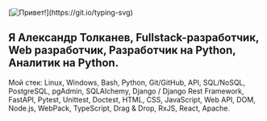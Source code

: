 [![Привет!](https://readme-typing-svg.herokuapp.com?color=%2336BCF7&lines=Привет!)](https://git.io/typing-svg)
## Я Александр Толканев, Fullstack-разработчик, Web разработчик, Разработчик на Python, Аналитик на Python.

Мой стек:
Linux, Windows, Bash, Python, Git/GitHub, API, SQL/NoSQL, PostgreSQL, pgAdmin, SQLAlchemy, Django / Django Rest Framework, FastAPI, Pytest, Unittest, Doctest, HTML, CSS, JavaScript, Web API, DOM, Node.js, WebPack, TypeScript, Drag & Drop, RxJS, React, Apache.


